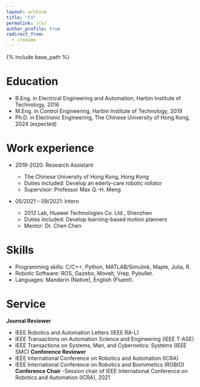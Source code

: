 ```yaml
---
layout: archive
title: "CV"
permalink: /cv/
author_profile: true
redirect_from:
  - /resume
---
```


{% include base_path %}

Education
======
* B.Eng. in Electrical Engineering and Automation, Harbin Institute of Technology, 2016
* M.Eng. in Control Engineering, Harbin Institute of Technology, 2019
* Ph.D. in Electronic Engineering, The Chinese University of Hong Kong, 2024 (expected)

Work experience
======
* 2019-2020: Research Assistant
  * The Chinese University of Hong Kong, Hong Kong
  * Duties included: Develop an ederly-care robotic rollator
  * Supervisor: Professor Max Q.-H. Meng

* 05/2021 – 09/2021: Intern
  * 2012 Lab, Huawei Technologies Co. Ltd., Shenzhen
  * Duties included: Develop learning-based motion planners
  * Mentor: Dr. Chen Chen
  
Skills
======
* Programming skills: C/C++, Python, MATLAB/Simulink, Maple, Julia, R.
* Robotic Software: ROS, Gazebo, MoveIt, Vrep, Pybullet.
* Languages: Mandarin (Native), English (Fluent).
  
Service
======
**Journal Reviewer**
- IEEE Robotics and Automation Letters (IEEE RA-L)
- IEEE Transactions on Automation Science and Engineering (IEEE T-ASE)
- IEEE Transactions on Systems, Man, and Cybernetics: Systems (IEEE SMC)
**Conference Reviewer**
- IEEE International Conference on Robotics and Automation (ICRA)
- IEEE International Conference on Robotics and Biomimetics (ROBIO)
**Conference Chair**
-Session chair of IEEE International Conference on Robotics and Automation (ICRA), 2021
